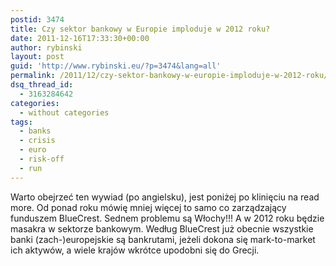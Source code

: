 ```yaml
---
postid: 3474
title: Czy sektor bankowy w Europie imploduje w 2012 roku?
date: 2011-12-16T17:33:30+00:00
author: rybinski
layout: post
guid: 'http://www.rybinski.eu/?p=3474&lang=all'
permalink: /2011/12/czy-sektor-bankowy-w-europie-imploduje-w-2012-roku/
dsq_thread_id:
  - 3163284642
categories:
  - without categories
tags:
  - banks
  - crisis
  - euro
  - risk-off
  - run
---
```

Warto obejrzeć ten wywiad (po angielsku), jest poniżej po klinięciu na read more. Od ponad roku mówię mniej więcej to samo co zarządzający funduszem BlueCrest. Sednem problemu są Włochy!!! A w 2012 roku będzie masakra w sektorze bankowym. Według BlueCrest już obecnie wszystkie banki (zach-)europejskie są bankrutami, jeżeli dokona się mark-to-market ich aktywów, a wiele krajów wkrótce upodobni się do Grecji.

<!--more-->

